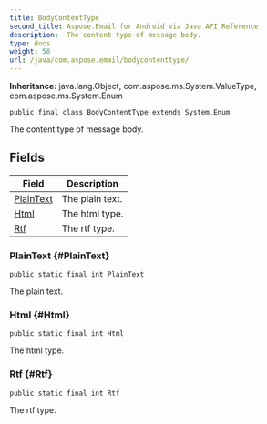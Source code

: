 ```yaml
---
title: BodyContentType
second_title: Aspose.Email for Android via Java API Reference
description:  The content type of message body.
type: docs
weight: 58
url: /java/com.aspose.email/bodycontenttype/
---
```

**Inheritance:**
java.lang.Object, com.aspose.ms.System.ValueType, com.aspose.ms.System.Enum
```
public final class BodyContentType extends System.Enum
```

The content type of message body.
## Fields

| Field | Description |
| --- | --- |
| [PlainText](#PlainText) | The plain text. |
| [Html](#Html) | The html type. |
| [Rtf](#Rtf) | The rtf type. |
### PlainText {#PlainText}
```
public static final int PlainText
```


The plain text.

### Html {#Html}
```
public static final int Html
```


The html type.

### Rtf {#Rtf}
```
public static final int Rtf
```


The rtf type.


